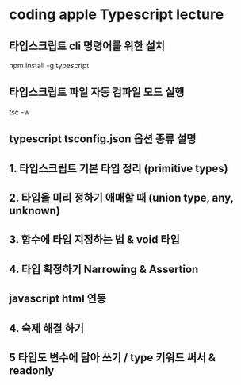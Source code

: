 # coding apple Typescript lecture

## 타입스크립트 cli 명령어를 위한 설치

npm install -g typescript

## 타입스크립트 파일 자동 컴파일 모드 실행

tsc -w

## typescript tsconfig.json 옵션 종류 설명

## 1. 타입스크립트 기본 타입 정리 (primitive types)

## 2. 타입을 미리 정하기 애매할 때 (union type, any, unknown)

## 3. 함수에 타입 지정하는 법 & void 타입

## 4. 타입 확정하기 Narrowing & Assertion

## javascript html 연동

## 4. 숙제 해결 하기

## 5 타입도 변수에 담아 쓰기 / type 키워드 써서 & readonly
